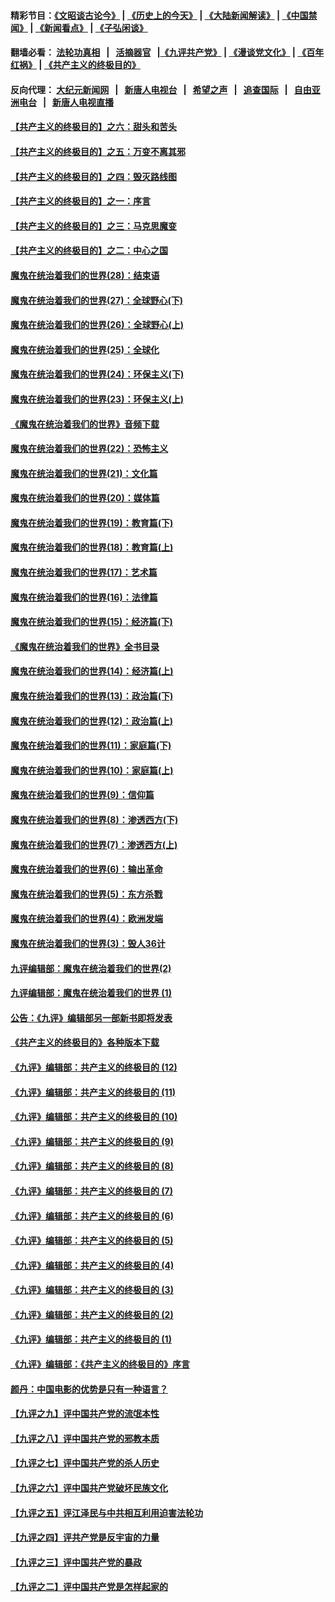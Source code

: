#### 精彩节目：[《文昭谈古论今》](http://139.180.197.195/wenzhao) | [《历史上的今天》](http://139.180.197.195/today-in-history) | [《大陆新闻解读》](http://139.180.197.195/ntdtv-comedy) | [《中国禁闻》](http://139.180.197.195/ntdtv-news) | [《新闻看点》](http://139.180.197.195/news-insight) | [《子弘闲谈》](http://139.180.197.195/zihongxiantan/) 

 #### 翻墙必看： [法轮功真相](http://139.180.197.195:10000/videos/truth.html) &nbsp;&nbsp;|&nbsp;&nbsp; [活摘器官](http://139.180.197.195:10000/videos/res/Organs/) &nbsp;&nbsp;|[《九评共产党》](http://139.180.197.195:10000/videos/jiuping) | [《漫谈党文化》](http://139.180.197.195:10000/videos/mtdwh) | [《百年红祸》](http://139.180.197.195:10000/videos/bnhh) | [《共产主义的终极目的》](http://139.180.197.195:10000/videos/res/zjmd) 

 #### 反向代理： [大纪元新闻网](http://139.180.197.195:10080/) &nbsp;&nbsp;|&nbsp;&nbsp; [新唐人电视台](http://139.180.197.195:8000/) &nbsp;&nbsp;|&nbsp;&nbsp; [希望之声](http://139.180.197.195:8200/) &nbsp;&nbsp;|&nbsp;&nbsp; [追查国际](http://139.180.197.195:10010/) &nbsp;&nbsp;|&nbsp;&nbsp; [自由亚洲电台](http://139.180.197.195:9800/) &nbsp;&nbsp;|&nbsp;&nbsp; [新唐人电视直播](http://139.180.197.195/) 

#### [【共产主义的终极目的】之六：甜头和苦头](../pages/nsc422/n11096971.md?t=03080037) 

#### [【共产主义的终极目的】之五：万变不离其邪](../pages/nsc422/n11091285.md?t=03080037) 

#### [【共产主义的终极目的】之四：毁灭路线图](../pages/nsc422/n11086284.md?t=03080037) 

#### [【共产主义的终极目的】之一：序言](../pages/nsc422/n11086077.md?t=03080037) 

#### [【共产主义的终极目的】之三：马克思魔变](../pages/nsc422/n11061941.md?t=03080037) 

#### [【共产主义的终极目的】之二：中心之国](../pages/nsc422/n11047728.md?t=03080037) 

#### [魔鬼在统治着我们的世界(28)：结束语](../pages/nsc422/n10936246.md?t=03080037) 

#### [魔鬼在统治着我们的世界(27)：全球野心(下)](../pages/nsc422/n10928319.md?t=03080037) 

#### [魔鬼在统治着我们的世界(26)：全球野心(上)](../pages/nsc422/n10900318.md?t=03080037) 

#### [魔鬼在统治着我们的世界(25)：全球化](../pages/nsc422/n10788205.md?t=03080037) 

#### [魔鬼在统治着我们的世界(24)：环保主义(下)](../pages/nsc422/n10695307.md?t=03080037) 

#### [魔鬼在统治着我们的世界(23)：环保主义(上)](../pages/nsc422/n10688613.md?t=03080037) 

#### [《魔鬼在统治着我们的世界》音频下载](../pages/nsc422/n10635553.md?t=03080037) 

#### [魔鬼在统治着我们的世界(22)：恐怖主义](../pages/nsc422/n10614727.md?t=03080037) 

#### [魔鬼在统治着我们的世界(21)：文化篇](../pages/nsc422/n10597706.md?t=03080037) 

#### [魔鬼在统治着我们的世界(20)：媒体篇](../pages/nsc422/n10586579.md?t=03080037) 

#### [魔鬼在统治着我们的世界(19)：教育篇(下)](../pages/nsc422/n10564808.md?t=03080037) 

#### [魔鬼在统治着我们的世界(18)：教育篇(上)](../pages/nsc422/n10526970.md?t=03080037) 

#### [魔鬼在统治着我们的世界(17)：艺术篇](../pages/nsc422/n10499093.md?t=03080037) 

#### [魔鬼在统治着我们的世界(16)：法律篇](../pages/nsc422/n10485969.md?t=03080037) 

#### [魔鬼在统治着我们的世界(15)：经济篇(下)](../pages/nsc422/n10469975.md?t=03080037) 

#### [《魔鬼在统治着我们的世界》全书目录](../pages/nsc422/n10464261.md?t=03080037) 

#### [魔鬼在统治着我们的世界(14)：经济篇(上)](../pages/nsc422/n10457370.md?t=03080037) 

#### [魔鬼在统治着我们的世界(13)：政治篇(下)](../pages/nsc422/n10448270.md?t=03080037) 

#### [魔鬼在统治着我们的世界(12)：政治篇(上)](../pages/nsc422/n10444576.md?t=03080037) 

#### [魔鬼在统治着我们的世界(11)：家庭篇(下)](../pages/nsc422/n10440961.md?t=03080037) 

#### [魔鬼在统治着我们的世界(10)：家庭篇(上)](../pages/nsc422/n10435448.md?t=03080037) 

#### [魔鬼在统治着我们的世界(9)：信仰篇](../pages/nsc422/n10432159.md?t=03080037) 

#### [魔鬼在统治着我们的世界(8)：渗透西方(下)](../pages/nsc422/n10429603.md?t=03080037) 

#### [魔鬼在统治着我们的世界(7)：渗透西方(上)](../pages/nsc422/n10426013.md?t=03080037) 

#### [魔鬼在统治着我们的世界(6)：输出革命](../pages/nsc422/n10421536.md?t=03080037) 

#### [魔鬼在统治着我们的世界(5)：东方杀戮](../pages/nsc422/n10417707.md?t=03080037) 

#### [魔鬼在统治着我们的世界(4)：欧洲发端](../pages/nsc422/n10414890.md?t=03080037) 

#### [魔鬼在统治着我们的世界(3)：毁人36计](../pages/nsc422/n10411583.md?t=03080037) 

#### [九评编辑部：魔鬼在统治着我们的世界(2)](../pages/nsc422/n10410036.md?t=03080037) 

#### [九评编辑部：魔鬼在统治着我们的世界 (1)](../pages/nsc422/n10406825.md?t=03080037) 

#### [公告：《九评》编辑部另一部新书即将发表](../pages/nsc422/n10405104.md?t=03080037) 

#### [《共产主义的终极目的》各种版本下载](../pages/nsc422/n10022138.md?t=03080037) 

#### [《九评》编辑部：共产主义的终极目的 (12)](../pages/nsc422/n9933272.md?t=03080037) 

#### [《九评》编辑部：共产主义的终极目的 (11)](../pages/nsc422/n9924973.md?t=03080037) 

#### [《九评》编辑部：共产主义的终极目的 (10)](../pages/nsc422/n9920883.md?t=03080037) 

#### [《九评》编辑部：共产主义的终极目的 (9)](../pages/nsc422/n9916363.md?t=03080037) 

#### [《九评》编辑部：共产主义的终极目的 (8)](../pages/nsc422/n9912488.md?t=03080037) 

#### [《九评》编辑部：共产主义的终极目的 (7)](../pages/nsc422/n9901176.md?t=03080037) 

#### [《九评》编辑部：共产主义的终极目的 (6)](../pages/nsc422/n9899359.md?t=03080037) 

#### [《九评》编辑部：共产主义的终极目的 (5)](../pages/nsc422/n9893174.md?t=03080037) 

#### [《九评》编辑部：共产主义的终极目的 (4)](../pages/nsc422/n9891246.md?t=03080037) 

#### [《九评》编辑部：共产主义的终极目的 (3)](../pages/nsc422/n9879879.md?t=03080037) 

#### [《九评》编辑部：共产主义的终极目的 (2)](../pages/nsc422/n9876205.md?t=03080037) 

#### [《九评》编辑部：共产主义的终极目的 (1)](../pages/nsc422/n9865857.md?t=03080037) 

#### [《九评》编辑部：《共产主义的终极目的》序言](../pages/nsc422/n9862666.md?t=03080037) 

#### [颜丹：中国电影的优势是只有一种语言？](../pages/nsc422/n9583062.md?t=03080037) 

#### [【九评之九】评中国共产党的流氓本性](../pages/nsc422/n737542.md?t=03080037) 

#### [【九评之八】评中国共产党的邪教本质](../pages/nsc422/n735942.md?t=03080037) 

#### [【九评之七】评中国共产党的杀人历史](../pages/nsc422/n733806.md?t=03080037) 

#### [【九评之六】评中国共产党破坏民族文化](../pages/nsc422/n731667.md?t=03080037) 

#### [【九评之五】评江泽民与中共相互利用迫害法轮功](../pages/nsc422/n730058.md?t=03080037) 

#### [【九评之四】评共产党是反宇宙的力量](../pages/nsc422/n727814.md?t=03080037) 

#### [【九评之三】评中国共产党的暴政](../pages/nsc422/n725597.md?t=03080037) 

#### [【九评之二】评中国共产党是怎样起家的](../pages/nsc422/n723946.md?t=03080037) 

